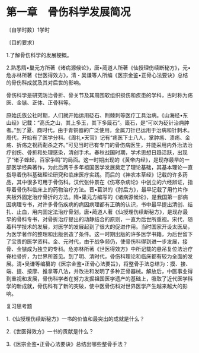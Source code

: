 # 第一章　骨伤科学发展简况

〔自学时数〕1学时

〔目的要求〕

1.了解骨伤科学的发展梗概。

2.熟悉隋•巢元方所著《诸病源候论》，唐•蔺道人所著《仙授理伤续断秘方》，元•危亦林所著《世医得效方》，清・吴谦等人所编《医宗金鉴•正骨心法要诀》总结的骨伤科成就及其对后世的影响。

骨伤科学是研究防治骨折、骨关节及其周围软组织损伤和疾患的学科，古时称为疡医、金镞、正体、正骨科等。

原始氏族公社时期，人们就开始运用砭石、荆棘刺等医疗工具治病。《山海经•东山经》记载：“高氏之山，其上多玉，其下多箴石”。箴石，是“可以为砭针治痈肿者。”到了夏、商时代，由于青铜器的广泛使用，金属刀针已运用于治病和针刺术。周代，开始有了医学分科。《周礼•天官》记有“疡医下士八人，掌肿疡、溃疡、金疡、折疡之祝药劀杀之齐。”可见当时已有专门的骨伤病医生，并能采用内外治法治疗创伤、骨折和处理感染，清创手术。春秋战国时期，学术思想日趋活跃，出现了“诸子蜂起，百家争鸣”的局面。这一时期出现的《黄帝内经》，是现存最早的一部医学经典著作，为此后两千多年祖国医学发展奠定了理论基础，其基本理论一直指导着伤科基础理论研究和临床医疗实践。而后的《神农本草经》记载的许多药品，其中很多可用于骨伤科。汉代张仲景在《伤寒杂病论》中创立的六经辨证，指导着骨伤科临床上的药物治疗方法。晋•葛洪的《肘后方》，最早记载了用竹片作夹板外固定治疗骨折的方法。隋•巢元方编写的《诸病源候论》，是我国第一部病因病理专书，对许多骨伤疾病的病因病理都有正确的认识，书中最早提出清创、结扎、止血，用内固定法治疗骨划。唐•蔺道人著《仙授理伤续断秘方》，是现存最早的骨科专书，对骨折治疗提出的动静结合的原则，一直为后世所重视。宋代，随着科学技术的发展，对医学的发展起到了很大的促进作用。当时国家开设太医局，为医学著作的整理和出版创造了条件。这一时期出版的许多医学书籍，为后世留下了宝贵的医学资料。金、元时代，由于战争频仍，使骨伤科得到进一步发展，接骨、金镞成为独立的专科。危亦林所著《世医得效方》中所记载的悬吊复位法治疗脊柱骨折，为世界所首见。到了明、清时代，骨伤科理论和临床都有较为全面的发展。清•吴谦等编纂的《医宗金鉴•正骨心法要旨》，将整骨手法总结为：摸、接、端、提、按摩、推拿等八法，并改进和发明了多种正骨器械。解放后，中医事业得到重视和发展，骨伤科学者在努力发掘祖国医学遗产的基础上，吸取了近代医学科学的新成就，骨伤科有了新的突破，使中医骨伤科对世界医学产生越来越大的影响。

复习思考题

1.《仙授理伤续断秘方》一书的价值和最突出的成就是什么？

2.《世医得效方》一书的贡献是什么？

3.《医宗金鉴•正骨心法要诀》总结出哪些整骨手法？